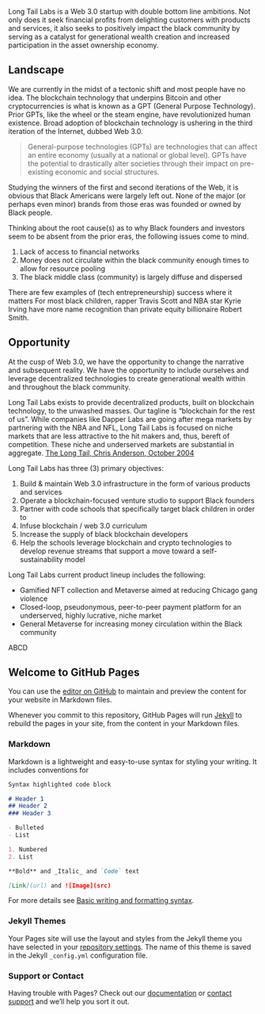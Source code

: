 Long Tail Labs is a Web 3.0 startup with double bottom line ambitions. Not only does it seek financial profits from delighting customers with products and services, it also seeks to positively impact the black community by serving as a catalyst for generational wealth creation and increased participation in the asset ownership economy.

## Landscape
We are currently in the midst of a tectonic shift and most people have no idea. The blockchain technology that underpins Bitcoin and other cryptocurrencies is what is known as a GPT (General Purpose Technology). Prior GPTs, like the wheel or the steam engine, have revolutionized human existence. Broad adoption of blockchain technology is ushering in the third iteration of the Internet, dubbed Web 3.0.

> General-purpose technologies (GPTs) are technologies that can affect an entire economy (usually at a national or global level).  GPTs have the potential to drastically alter societies through their impact on pre-existing economic and social structures.

Studying the winners of the first and second iterations of the Web, it is obvious that Black Americans were largely left out.  None of the major (or perhaps even minor) brands from those eras was founded or owned by Black people.

Thinking about the root cause(s) as to why Black founders and investors seem to be absent from the prior eras, the following issues come to mind.

1. Lack of access to financial networks
1. Money does not circulate within the black community enough times to allow for resource pooling
1. The black middle class (community) is largely diffuse and dispersed

There are few examples of (tech entrepreneurship) success where it matters
For most black children, rapper Travis Scott and NBA star Kyrie Irving have more name recognition than private equity billionaire Robert Smith.

## Opportunity
At the cusp of Web 3.0, we have the opportunity to change the narrative and subsequent reality.  We have the opportunity to include ourselves and leverage decentralized technologies to create generational wealth within and throughout the black community.

Long Tail Labs exists to provide decentralized products, built on blockchain technology, to the unwashed masses.  Our tagline is “blockchain for the rest of us”. While companies like Dapper Labs are going after mega markets by partnering with the NBA and NFL, Long Tail Labs is focused on niche markets that are less attractive to the hit makers and, thus, bereft of competition.  These niche and underserved markets are substantial in aggregate.
[The Long Tail, Chris Anderson, October 2004](https://www.wired.com/2004/10/tail/)

Long Tail Labs has three (3) primary objectives:

1. Build & maintain Web 3.0 infrastructure in the form of various products and services
1. Operate a blockchain-focused venture studio to support Black founders
1. Partner with code schools that specifically target black children in order to
1. Infuse blockchain / web 3.0 curriculum
1. Increase the supply of black blockchain developers
1. Help the schools leverage blockchain and crypto technologies to develop revenue streams that support a move toward a self-sustainability model

Long Tail Labs current product lineup includes the following:
- Gamified NFT collection and Metaverse aimed at reducing Chicago gang violence
- Closed-loop, pseudonymous, peer-to-peer payment platform for an underserved, highly lucrative, niche market
- General Metaverse for increasing money circulation within the Black community





ABCD
## Welcome to GitHub Pages

You can use the [editor on GitHub](https://github.com/longtaillabsco/longtaillabsco.github.io/edit/main/README.md) to maintain and preview the content for your website in Markdown files.

Whenever you commit to this repository, GitHub Pages will run [Jekyll](https://jekyllrb.com/) to rebuild the pages in your site, from the content in your Markdown files.

### Markdown

Markdown is a lightweight and easy-to-use syntax for styling your writing. It includes conventions for

```markdown
Syntax highlighted code block

# Header 1
## Header 2
### Header 3

- Bulleted
- List

1. Numbered
2. List

**Bold** and _Italic_ and `Code` text

[Link](url) and ![Image](src)
```

For more details see [Basic writing and formatting syntax](https://docs.github.com/en/github/writing-on-github/getting-started-with-writing-and-formatting-on-github/basic-writing-and-formatting-syntax).

### Jekyll Themes

Your Pages site will use the layout and styles from the Jekyll theme you have selected in your [repository settings](https://github.com/longtaillabsco/longtaillabsco.github.io/settings/pages). The name of this theme is saved in the Jekyll `_config.yml` configuration file.

### Support or Contact

Having trouble with Pages? Check out our [documentation](https://docs.github.com/categories/github-pages-basics/) or [contact support](https://support.github.com/contact) and we’ll help you sort it out.

